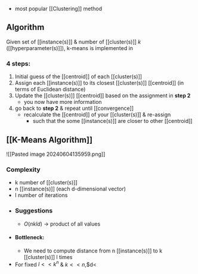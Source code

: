 - most popular [[Clustering]] method
## Algorithm
Given set of [[instance(s)]] & number of [[cluster(s)]] $k$ ([[hyperparameter(s)]]), k-means is implemented in 
### 4 steps:
1. Initial guess of the [[centroid]] of each [[cluster(s)]]
2. Assign each [[instance(s)]] to its closest [[cluster(s)]] [[centroid]] (in terms of Euclidean distance)
3. Update the [[cluster(s)]] [[centroid]] based on the assignment in **step 2**
	- you now have more information
4. go back to **step 2** & repeat until [[convergence]]
	- recalculate the [[centroid]] of your [[cluster(s)]] & re-assign
		- such that the some [[instance(s)]] are closer to other [[centroid]]
## [[K-Means Algorithm]]
![[Pasted image 20240604135959.png]]
### Complexity
- k number of [[cluster(s)]]
- n [[instance(s)]] (each d-dimensional vector)
- l number of iterations
- ### Suggestions
	- $O(nkld)$ $\rightarrow$ product of all values
- #### Bottleneck:
	- We need to compute distance from n [[instance(s)]] to k [[cluster(s)]] l times
- For fixed $l<<k^n$ & $k<<n$,$d<